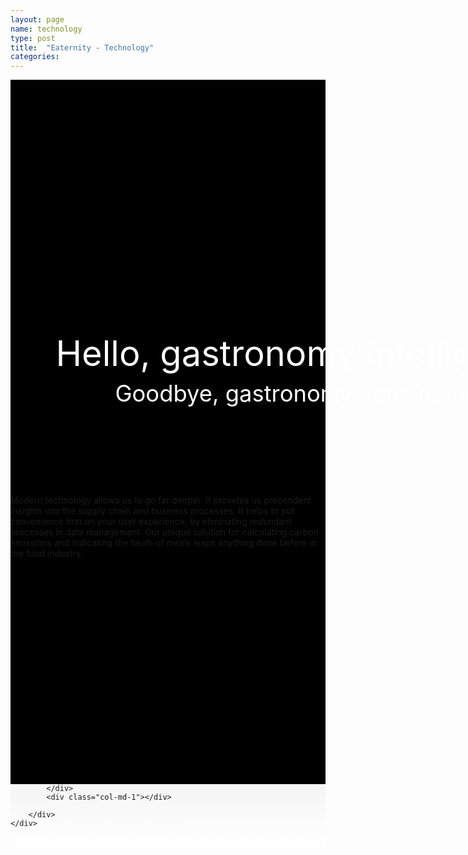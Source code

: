 ```yaml
---
layout: page
name: technology
type: post
title:  "Eaternity - Technology"
categories:
---
```






<div style="background-color: #000;">
	<div class="container-hero container-hero-1 clearfix" style="height: 650px;background-image: url('/images/intheoffice.jpg');background-repeat: no-repeat;background-size: cover;background-position: center center;">
		<div class="container-hero-content container-hero-content-1 clearfix">
			<!-- <div class="container-4 clearfix" style="margin-bottom:-40px;margin-top:30px;width: 960px;height: 46px;border-bottom: 1px solid rgb(0, 0, 0);">
				<button class="text text-5" style="text-align:left;color:#000" onClick="window.location='/about';" >Technology</button>
				{% for menu in site.categories["technology"] %}
				{% if menu.lang == page.lang %}
				<button class="_button" style="float:right;margin-left:20px;margin-top:8px;font-size:0.95em;color:#000" onClick="window.location='{{menu.url}}';">{{menu.title}}</button>
				{% endif %}{% endfor %}
			</div> -->
			<div style="line-height: 1.38;clear: both;width: 960px;margin: 400px 0 0 0px;border-radius: 3px;background-color: rgba(255, 255, 255, 0);font-size: 4em;text-align: center;float: left; color: #fff">Hello, gastronomy intelligence.</div>
			<div style="line-height: 1.38;clear: both;width: 960px;margin: 0px 0 0 0px;border-radius: 3px;background-color: rgba(255, 255, 255, 0);font-size: 2.6em;text-align: center;float: left; color: #fff">Goodbye, gastronomy management.</div>
		</div>

	</div>
</div>


<div class="hero clearfix" style="height: 449px;">
	<p class="text text-72">Modern technology allows us to go far deeper. It provides us precendent insights into the supply chain and business processes. It helps to put convenience first on your user experience, by eliminating redundant processes in data management. Our unique solution for calculating carbon emissions and indicating the healh of meals leaps anything done before in the food industry.</p>
</div>



<div style="background: -webkit-linear-gradient(90deg, rgb(255, 255, 255) 0%, rgb(245, 245, 245) 100%) rgb(222, 222, 222);">
	<div class="container">
		<div class="row" style="height:100px">
			<div class="col-md-1"></div>
			<div class="col-md-10">

			</div>
			<div class="col-md-1"></div>

		</div>
	</div>
</div>



<!--<div class="follow-up-footer follow-up-footer-3 clearfix">
	<div class="container container-51"></div>
	<div class="element-about-eaternity element-about-eaternity-3 clearfix">
		<p class="text text-95">Great Design</p>
		<p class="text text-103">Simplicity making a difference.</p>
	</div>
	<div class="element-co2footprint element-co2footprint-2 clearfix">
		<p class="text text-117">Knowing it better</p>
		<p class="text text-127">Tap into the collective wisdom.</p>
	</div>
	<div class="element-allergens element-allergens-2 clearfix">
		<p class="text text-140">Get Awarded</p>
		<p class="text text-145">Be first. Be known as first.</p>
		<div class="element element-31"></div>
	</div>
	<div class="container container-72 clearfix">
		<div class="element-about-eaternity element-about-eaternity-12 clearfix">
			<p class="text text-171">Get Cooking</p>
			<p class="text text-186">Partner up with Eaternity.</p>
		</div>
		<div class="element-about-eaternity element-about-eaternity-17 clearfix">
			<p class="text text-202">References</p>
			<p class="text text-214">See how we create shared value together with our clients.</p>
		</div>
	</div>
</div> -->
